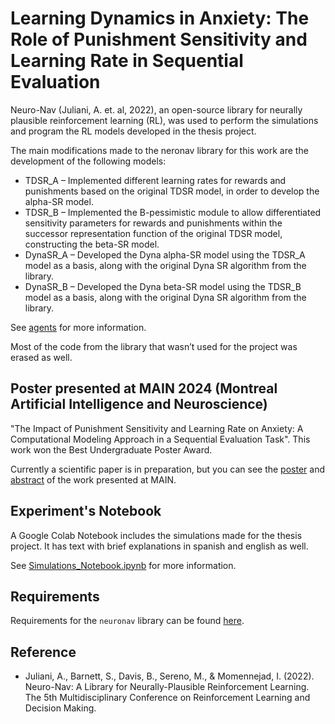 # Learning Dynamics in Anxiety: The Role of Punishment Sensitivity and Learning Rate in Sequential Evaluation

Neuro-Nav (Juliani, A. et. al, 2022), an open-source library for neurally plausible reinforcement learning (RL), was used to perform the simulations and program the RL models developed in the thesis project.  

The main modifications made to the neronav library for this work are the development of the following models:

- TDSR_A – Implemented different learning rates for rewards and punishments based on the original TDSR model, in order to develop the alpha-SR model.
- TDSR_B – Implemented the B-pessimistic module to allow differentiated sensitivity parameters for rewards and punishments within the successor representation function of the original TDSR model, constructing the beta-SR model.
- DynaSR_A – Developed the Dyna alpha-SR model using the TDSR_A model as a basis, along with the original Dyna SR algorithm from the library.
- DynaSR_B – Developed the Dyna beta-SR model using the TDSR_B model as a basis, along with the original Dyna SR algorithm from the library.

See [agents](./neuronav/agents) for more information.

Most of the code from the library that wasn’t used for the project was erased as well.

## Poster presented at MAIN 2024 (Montreal Artificial Intelligence and Neuroscience)

"The Impact of Punishment Sensitivity and Learning Rate on Anxiety: A Computational Modeling Approach in a Sequential Evaluation Task". This work won the Best Undergraduate Poster Award.

Currently a scientific paper is in preparation, but you can see the [poster](.Poster_MAIN_2024.pdf) and [abstract](https://www.main2024.org/abstracts) of the work presented at MAIN.

## Experiment's Notebook

A Google Colab Notebook includes the simulations made for the thesis project. It has text with brief explanations in spanish and english as well.

See [Simulations_Notebook.ipynb](./Simulations_Notebook.ipynb) for more information.


## Requirements

Requirements for the `neuronav` library can be found [here](./setup.py).





## Reference


* Juliani, A., Barnett, S., Davis, B., Sereno, M., & Momennejad, I. (2022). Neuro-Nav: A Library for Neurally-Plausible Reinforcement Learning. The 5th Multidisciplinary Conference on Reinforcement Learning and Decision Making.


